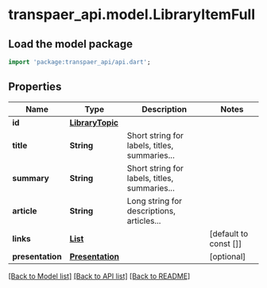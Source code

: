 # transpaer_api.model.LibraryItemFull

## Load the model package
```dart
import 'package:transpaer_api/api.dart';
```

## Properties
Name | Type | Description | Notes
------------ | ------------- | ------------- | -------------
**id** | [**LibraryTopic**](LibraryTopic.md) |  | 
**title** | **String** | Short string for labels, titles, summaries... | 
**summary** | **String** | Short string for labels, titles, summaries... | 
**article** | **String** | Long string for descriptions, articles... | 
**links** | [**List<ReferenceLink>**](ReferenceLink.md) |  | [default to const []]
**presentation** | [**Presentation**](Presentation.md) |  | [optional] 

[[Back to Model list]](../README.md#documentation-for-models) [[Back to API list]](../README.md#documentation-for-api-endpoints) [[Back to README]](../README.md)


